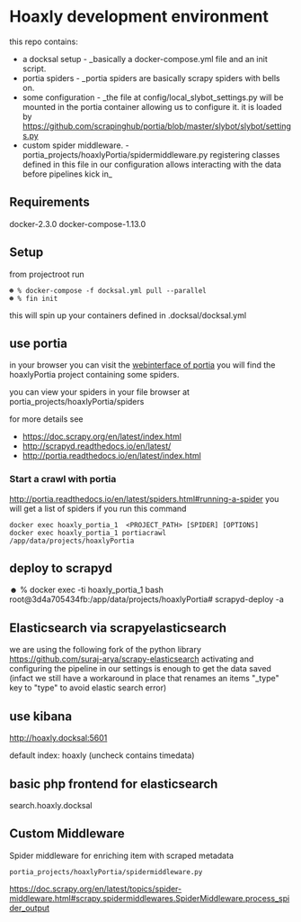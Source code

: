 # Hoaxly development environment

this repo contains:

- a docksal setup - _basically a docker-compose.yml file and an init script.
- portia spiders - _portia spiders are basically scrapy spiders with bells on.
- some configuration - _the file at config/local_slybot_settings.py will be mounted in the portia container allowing us to configure it. it is loaded by https://github.com/scrapinghub/portia/blob/master/slybot/slybot/settings.py
- custom spider middleware. - portia_projects/hoaxlyPortia/spidermiddleware.py registering classes defined in this file in our configuration allows interacting with the data before pipelines kick in_


## Requirements

docker-2.3.0 docker-compose-1.13.0


## Setup

from projectroot run

    ☻ % docker-compose -f docksal.yml pull --parallel
    ☻ % fin init

this will spin up your containers defined in .docksal/docksal.yml

## use portia

in your browser you can visit the [webinterface of portia](http://hoaxly.docksal:9001)
you will find the hoaxlyPortia project containing some spiders.

you can view your spiders in your file browser at portia_projects/hoaxlyPortia/spiders

for more details see

- https://doc.scrapy.org/en/latest/index.html
- http://scrapyd.readthedocs.io/en/latest/
- http://portia.readthedocs.io/en/latest/index.html

### Start a crawl with portia
http://portia.readthedocs.io/en/latest/spiders.html#running-a-spider
you will get a list of spiders if you run this command

    docker exec hoaxly_portia_1  <PROJECT_PATH> [SPIDER] [OPTIONS]
    docker exec hoaxly_portia_1 portiacrawl /app/data/projects/hoaxlyPortia


## deploy to scrapyd

  ☻ % docker exec -ti hoaxly_portia_1 bash
  root@3d4a705434fb:/app/data/projects/hoaxlyPortia# scrapyd-deploy -a

## Elasticsearch via scrapyelasticsearch
we are using the following fork of the python library
https://github.com/suraj-arya/scrapy-elasticsearch
activating and configuring the pipeline in our settings is enough to get the data saved (infact we still have a workaround in place that renames an items "_type" key to "type" to avoid elastic search error)

## use kibana
http://hoaxly.docksal:5601

default index: hoaxly
(uncheck contains timedata)

## basic php frontend for elasticsearch
  search.hoaxly.docksal

## Custom Middleware
Spider middleware for enriching item with scraped metadata

    portia_projects/hoaxlyPortia/spidermiddleware.py

https://doc.scrapy.org/en/latest/topics/spider-middleware.html#scrapy.spidermiddlewares.SpiderMiddleware.process_spider_output
